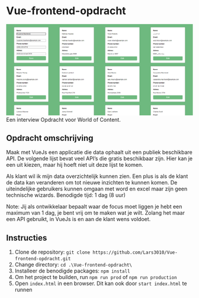 # Vue-frontend-opdracht
![preview image](https://github.com/Lars3010/Vue-frontend-opdracht/blob/master/public/preview.png)
Een interview Opdracht voor World of Content.


## Opdracht omschrijving
Maak met VueJs een applicatie die data ophaalt uit een publiek beschikbare API. De volgende lijst
bevat veel API’s die gratis beschikbaar zijn. Hier kan je een uit kiezen, maar hij hoeft niet uit deze
lijst te komen.

Als klant wil ik mijn data overzichtelijk kunnen zien. Een plus is als de klant de data kan
veranderen om tot nieuwe inzichten te kunnen komen.
De uiteindelijke gebruikers kunnen omgaan met word en excel maar zijn geen technische wizards.
Benodigde tijd: 1 dag (8 uur)

Note: Jij als ontwikkelaar bepaalt waar de focus moet liggen je hebt een maximum van 1 dag, je
bent vrij om te maken wat je wilt. Zolang het maar een API gebruikt, in VueJs is en aan de klant
wens voldoet.

## Instructies
1. Clone de repository: `git clone https://github.com/Lars3010/Vue-frontend-opdracht.git`
2. Change directory: `cd .\Vue-frontend-opdracht\`
3. Installeer de benodigde packages: `npm install`
4. Om het project te builden, run `npm run prod` of `npm run production`
5. Open `index.html` in een browser. Dit kan ook door `start index.html` te runnen
